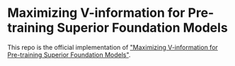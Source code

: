# Maximizing V-information for Pre-training Superior Foundation Models

This repo is the official implementation of ["Maximizing V-information for Pre-training Superior Foundation Models"](https://arxiv.org/abs/2408.07107).
